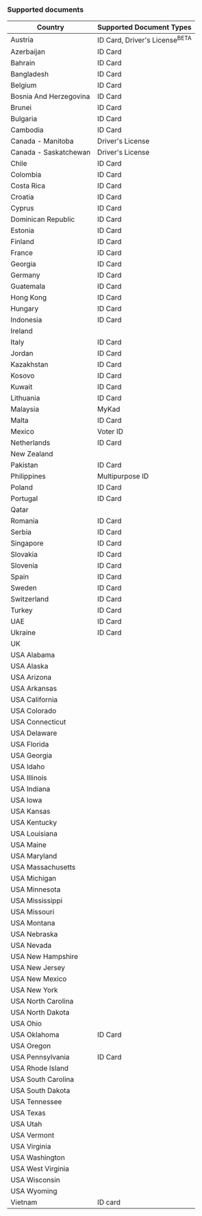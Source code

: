 ### Supported documents
| Country        |Supported Document Types     |
| ---------------|------------------|
| Austria                           |ID Card, Driver's License<sup>BETA</sup>|
| Azerbaijan                        |ID Card||
| Bahrain                           |ID Card||
| Bangladesh                        |ID Card||
| Belgium                           |ID Card|Driver's License|
| Bosnia And Herzegovina            |ID Card||
| Brunei                            |ID Card||
| Bulgaria                          |ID Card|Driver's License|
| Cambodia                          |ID Card||
| Canada - Manitoba                 |Driver's License|
| Canada - Saskatchewan             |Driver's License|
| Chile                             |ID Card||
| Colombia                          |ID Card|Driver's License|
| Costa Rica                        |ID Card||
| Croatia                           |ID Card|Driver's License|
| Cyprus                            |ID Card|Driver's License|
| Dominican Republic                |ID Card||
| Estonia                           |ID Card||
| Finland                           |ID Card||
| France                            |ID Card|Driver's License|Residence Permit|
| Georgia                           |ID Card||
| Germany                           |ID Card|Driver's License|Residence Permit|
| Guatemala                         |ID Card||
| Hong Kong                         |ID Card||
| Hungary                           |ID Card|Driver's License|
| Indonesia                         |ID Card|Driver's License|
| Ireland                           ||Driver's License|
| Italy                             |ID Card|Driver's License|
| Jordan                            |ID Card||
| Kazakhstan                        |ID Card||
| Kosovo                            |ID Card||
| Kuwait                            |ID Card|Driver's License|Resident ID|
| Lithuania                         |ID Card||
| Malaysia                          |MyKad|Driver's License|i-Kad|
| Malta                             |ID Card||
| Mexico                            |Voter ID||Consular ID|
| Netherlands                       |ID Card|Driver's License|
| New Zealand                       ||Driver's License|
| Pakistan                          |ID Card||Consular ID|
| Philippines                       |Multipurpose ID|Driver's License|
| Poland                            |ID Card|Driver's License|
| Portugal                          |ID Card||
| Qatar                             |||Residence Permit|
| Romania                           |ID Card|Driver's License|
| Serbia                            |ID Card|Driver's License|
| Singapore                         |ID Card|Driver's License|Resident ID|Employment Pass|
| Slovakia                          |ID Card||
| Slovenia                          |ID Card||
| Spain                             |ID Card|Driver's License|
| Sweden                            |ID Card|Driver's License|
| Switzerland                       |ID Card|Driver's License|
| Turkey                            |ID Card|Driver's License|
| UAE                               |ID Card|Driver's License|Resident ID|
| Ukraine                           |ID Card||
| UK                                ||Driver's License|Residence Permit|
| USA Alabama                     ||Driver's License    |
| USA Alaska                      ||Driver's License    |
| USA Arizona                     ||ID Card| Driver's License   |
| USA Arkansas                    ||Driver's License    |
| USA California                  ||Driver's License    |ID Card|
| USA Colorado                    ||Driver's License    |ID Card|
| USA Connecticut                 ||Driver's License    ||
| USA Delaware                    ||Driver's License    ||
| USA Florida                     ||Driver's License    |ID Card|
| USA Georgia                     ||Driver's License    |ID Card|
| USA Idaho                       ||Driver's License    ||
| USA Illinois                    ||Driver's License    |ID Card|
| USA Indiana                     ||Driver's License    ||
| USA Iowa                        ||Driver's License    ||
| USA Kansas                      ||Driver's License    ||
| USA Kentucky                    ||Driver's License    ||
| USA Louisiana                   ||Driver's License    ||
| USA Maine                       ||Driver's License    ||
| USA Maryland                    ||Driver's License    ||
| USA Massachusetts               ||Driver's License    ||
| USA Michigan                    ||Driver's License    |ID Card|
| USA Minnesota                   ||Driver's License    ||
| USA Mississippi                 ||Driver's License    ||
| USA Missouri                    ||Driver's License    ||
| USA Montana                     ||Driver's License    ||
| USA Nebraska                    ||Driver's License    ||
| USA Nevada                      ||Driver's License    ||
| USA New Hampshire               ||Driver's License    ||
| USA New Jersey                  ||Driver's License    |ID Card|
| USA New Mexico                  ||Driver's License    ||
| USA New York                    ||Driver's License    |ID Card|
| USA North Carolina              ||Driver's License    |ID Card|
| USA North Dakota                ||Driver's License    ||
| USA Ohio                        ||Driver's License    |ID Card|
| USA Oklahoma                    |ID Card|||
| USA Oregon                      ||Driver's License    ||
| USA Pennsylvania                |ID Card|Driver's License    ||
| USA Rhode Island                ||Driver's License    ||
| USA South Carolina              ||Driver's License    ||
| USA South Dakota                ||Driver's License    ||
| USA Tennessee                   ||Driver's License    ||
| USA Texas                       ||Driver's License    ||
| USA Utah                        ||Driver's License    ||
| USA Vermont                     ||Driver's License    ||
| USA Virginia                    ||Driver's License    ||
| USA Washington                  ||Driver's License    ||
| USA West Virginia               ||Driver's License    ||
| USA Wisconsin                   ||Driver's License    ||
| USA Wyoming                     ||Driver's License    ||
| Vietnam                         |ID card    ||
